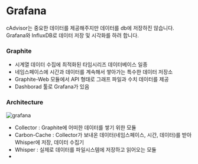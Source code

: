 Grafana
=======

cAdvisor는 중요한 데이터를 제공해주지만 데이터를 db에 저장하진 않습니다. Grafana와 InfluxDB로 데이터 저장 및 시각화를 하려 합니다. 

### Graphite

- 시계열 데이터 수집에 최적화된 타임시리즈 데이터베이스 일종 
- 네임스페이스에 시간과 데이터를 계속해서 쌓아가는 특수한 데이터 저장소 
- Graphite-Web 모듈에서 API 형태로 그래프 파일과 수치 데이터를 제공 
- Dashborad 툴로 Grafana가 있음 

### Architecture 

![grafana](https://github.com/leeplay/study/blob/master/etc/graphite.png)

- Collector : Graphite에 어떠한 데이터를 쌓기 위한 모듈
- Carbon-Cache : Collector가 보내온 데이터(네임스페이스, 시간, 데이터)를 받아 Whisper에 저장, 데이터 수집기 
- Whisper : 실제로 데이터를 파일시스템에 저장하고 읽어오는 모듈
- 
